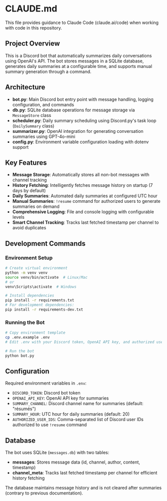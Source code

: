 # CLAUDE.md

This file provides guidance to Claude Code (claude.ai/code) when working with code in this repository.

## Project Overview

This is a Discord bot that automatically summarizes daily conversations using OpenAI's API. The bot stores messages in a SQLite database, generates daily summaries at a configurable time, and supports manual summary generation through a command.

## Architecture

- **bot.py**: Main Discord bot entry point with message handling, logging configuration, and commands
- **db.py**: SQLite database operations for message storage via `MessageStore` class
- **scheduler.py**: Daily summary scheduling using Discord.py's task loop (`DailySummary` class)
- **summarizer.py**: OpenAI integration for generating conversation summaries using GPT-4o-mini
- **config.py**: Environment variable configuration loading with dotenv support

## Key Features

- **Message Storage**: Automatically stores all non-bot messages with channel tracking
- **History Fetching**: Intelligently fetches message history on startup (7 days by default)
- **Daily Summaries**: Automated daily summaries at configured UTC hour
- **Manual Summaries**: `!resume` command for authorized users to generate summaries on demand
- **Comprehensive Logging**: File and console logging with configurable levels
- **Smart Channel Tracking**: Tracks last fetched timestamp per channel to avoid duplicates

## Development Commands

### Environment Setup
```bash
# Create virtual environment
python -m venv venv
source venv/bin/activate  # Linux/Mac
# or
venv\Scripts\activate  # Windows

# Install dependencies
pip install -r requirements.txt
# For development dependencies:
pip install -r requirements-dev.txt
```

### Running the Bot
```bash
# Copy environment template
cp .env.example .env
# Edit .env with your Discord token, OpenAI API key, and authorized user IDs

# Run the bot
python bot.py
```

## Configuration

Required environment variables in `.env`:
- `DISCORD_TOKEN`: Discord bot token
- `OPENAI_API_KEY`: OpenAI API key for summaries
- `SUMMARY_CHANNEL`: Discord channel name for summaries (default: "résumés") 
- `SUMMARY_HOUR`: UTC hour for daily summaries (default: 20)
- `AUTHORIZED_USER_IDS`: Comma-separated list of Discord user IDs authorized to use `!resume` command

## Database

The bot uses SQLite (`messages.db`) with two tables:
- **messages**: Stores message data (id, channel, author, content, timestamp)
- **channel_meta**: Tracks last fetched timestamp per channel for efficient history fetching

The database maintains message history and is not cleared after summaries (contrary to previous documentation).